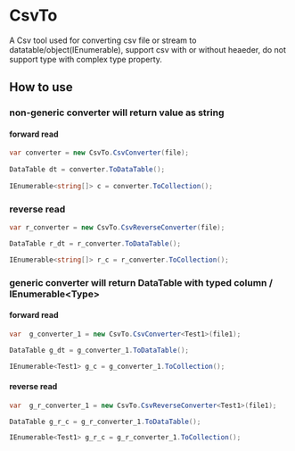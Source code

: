 # CsvTo
A Csv tool used for converting csv file or stream to datatable/object(IEnumerable), support csv with or without heaeder, do not support type with complex type property.

## How to use

### non-generic converter will return value as string
#### forward read
 ```csharp
 var converter = new CsvTo.CsvConverter(file);
     
 DataTable dt = converter.ToDataTable();
       
 IEnumerable<string[]> c = converter.ToCollection();
 ```
 ### reverse read
  ```csharp
 var r_converter = new CsvTo.CsvReverseConverter(file);

 DataTable r_dt = r_converter.ToDataTable();

 IEnumerable<string[]> r_c = r_converter.ToCollection();
 ```
### generic converter will return DataTable with typed column / IEnumerable\<Type\>
#### forward read
  ```csharp
 var  g_converter_1 = new CsvTo.CsvConverter<Test1>(file1);

 DataTable g_dt = g_converter_1.ToDataTable();

 IEnumerable<Test1> g_c = g_converter_1.ToCollection();
 ```
  #### reverse read
  ```csharp
 var  g_r_converter_1 = new CsvTo.CsvReverseConverter<Test1>(file1);
 
 DataTable g_r_c = g_r_converter_1.ToDataTable();

 IEnumerable<Test1> g_r_c = g_r_converter_1.ToCollection();
 ```
